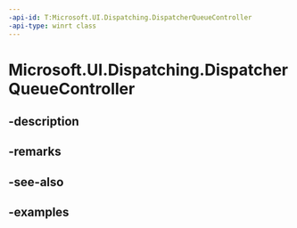 ```yaml
---
-api-id: T:Microsoft.UI.Dispatching.DispatcherQueueController
-api-type: winrt class
---
```


# Microsoft.UI.Dispatching.DispatcherQueueController

<!--
public sealed class DispatcherQueueController
-->


## -description

## -remarks

## -see-also

## -examples



